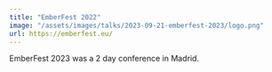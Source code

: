 ```yaml
---
title: "EmberFest 2022"
image: "/assets/images/talks/2023-09-21-emberfest-2023/logo.png"
url: https://emberfest.eu/
---
```


EmberFest 2023 was a 2 day conference in Madrid.
